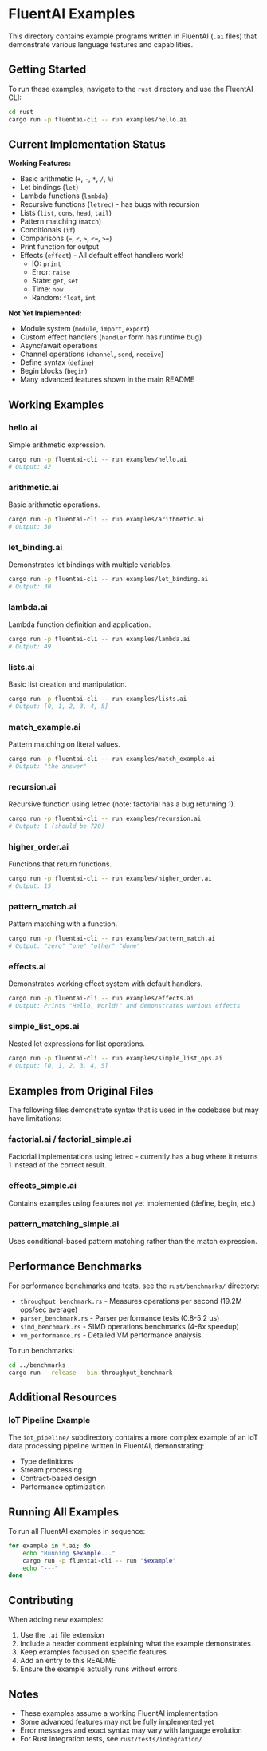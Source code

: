 # FluentAI Examples

This directory contains example programs written in FluentAI (`.ai` files) that demonstrate various language features and capabilities.

## Getting Started

To run these examples, navigate to the `rust` directory and use the FluentAI CLI:

```bash
cd rust
cargo run -p fluentai-cli -- run examples/hello.ai
```

## Current Implementation Status

**Working Features:**
- Basic arithmetic (`+`, `-`, `*`, `/`, `%`)
- Let bindings (`let`)
- Lambda functions (`lambda`)
- Recursive functions (`letrec`) - has bugs with recursion
- Lists (`list`, `cons`, `head`, `tail`)
- Pattern matching (`match`)
- Conditionals (`if`)
- Comparisons (`=`, `<`, `>`, `<=`, `>=`)
- Print function for output
- Effects (`effect`) - All default effect handlers work!
  - IO: `print`
  - Error: `raise`
  - State: `get`, `set`
  - Time: `now`
  - Random: `float`, `int`

**Not Yet Implemented:**
- Module system (`module`, `import`, `export`)
- Custom effect handlers (`handler` form has runtime bug)
- Async/await operations
- Channel operations (`channel`, `send`, `receive`)
- Define syntax (`define`)
- Begin blocks (`begin`)
- Many advanced features shown in the main README

## Working Examples

### hello.ai
Simple arithmetic expression.
```bash
cargo run -p fluentai-cli -- run examples/hello.ai
# Output: 42
```

### arithmetic.ai  
Basic arithmetic operations.
```bash
cargo run -p fluentai-cli -- run examples/arithmetic.ai
# Output: 30
```

### let_binding.ai
Demonstrates let bindings with multiple variables.
```bash
cargo run -p fluentai-cli -- run examples/let_binding.ai
# Output: 30
```

### lambda.ai
Lambda function definition and application.
```bash
cargo run -p fluentai-cli -- run examples/lambda.ai
# Output: 49
```

### lists.ai
Basic list creation and manipulation.
```bash
cargo run -p fluentai-cli -- run examples/lists.ai  
# Output: [0, 1, 2, 3, 4, 5]
```

### match_example.ai
Pattern matching on literal values.
```bash
cargo run -p fluentai-cli -- run examples/match_example.ai
# Output: "the answer"
```

### recursion.ai
Recursive function using letrec (note: factorial has a bug returning 1).
```bash
cargo run -p fluentai-cli -- run examples/recursion.ai
# Output: 1 (should be 720)
```

### higher_order.ai
Functions that return functions.
```bash
cargo run -p fluentai-cli -- run examples/higher_order.ai
# Output: 15
```

### pattern_match.ai
Pattern matching with a function.
```bash
cargo run -p fluentai-cli -- run examples/pattern_match.ai
# Output: "zero" "one" "other" "done"
```

### effects.ai
Demonstrates working effect system with default handlers.
```bash
cargo run -p fluentai-cli -- run examples/effects.ai
# Output: Prints "Hello, World!" and demonstrates various effects
```

### simple_list_ops.ai
Nested let expressions for list operations.
```bash
cargo run -p fluentai-cli -- run examples/simple_list_ops.ai
# Output: [0, 1, 2, 3, 4, 5]
```

## Examples from Original Files

The following files demonstrate syntax that is used in the codebase but may have limitations:

### factorial.ai / factorial_simple.ai
Factorial implementations using letrec - currently has a bug where it returns 1 instead of the correct result.

### effects_simple.ai
Contains examples using features not yet implemented (define, begin, etc.)

### pattern_matching_simple.ai  
Uses conditional-based pattern matching rather than the match expression.

## Performance Benchmarks

For performance benchmarks and tests, see the `rust/benchmarks/` directory:
- `throughput_benchmark.rs` - Measures operations per second (19.2M ops/sec average)
- `parser_benchmark.rs` - Parser performance tests (0.8-5.2 µs)
- `simd_benchmark.rs` - SIMD operations benchmarks (4-8x speedup)
- `vm_performance.rs` - Detailed VM performance analysis

To run benchmarks:
```bash
cd ../benchmarks
cargo run --release --bin throughput_benchmark
```

## Additional Resources

### IoT Pipeline Example
The `iot_pipeline/` subdirectory contains a more complex example of an IoT data processing pipeline written in FluentAI, demonstrating:
- Type definitions
- Stream processing
- Contract-based design
- Performance optimization

## Running All Examples

To run all FluentAI examples in sequence:

```bash
for example in *.ai; do
    echo "Running $example..."
    cargo run -p fluentai-cli -- run "$example"
    echo "---"
done
```

## Contributing

When adding new examples:
1. Use the `.ai` file extension
2. Include a header comment explaining what the example demonstrates
3. Keep examples focused on specific features
4. Add an entry to this README
5. Ensure the example actually runs without errors

## Notes

- These examples assume a working FluentAI implementation
- Some advanced features may not be fully implemented yet
- Error messages and exact syntax may vary with language evolution
- For Rust integration tests, see `rust/tests/integration/`